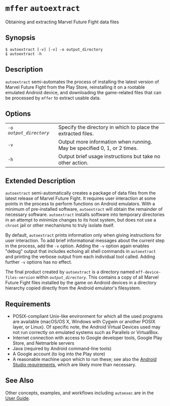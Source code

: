 # `mffer` `autoextract`

Obtaining and extracting Marvel Future Fight data files

## Synopsis

```shell
$ autoextract [-v] [-v] -o output_directory
$ autoextract -h
```

## Description

`autoextract` semi-automates the process of installing the latest version of
Marvel Future Fight from the Play Store, reinstalling it on a rootable emulated
Android device, and downloading the game-related files that can be processed by
`mffer` to extract usable data.

## Options

|                           |                                                                          |
| ------------------------- | ------------------------------------------------------------------------ |
| `-o `_`output_directory`_ | Specify the directory in which to place the extracted files.             |
| `-v`                      | Output more information when running. May be specified 0, 1, or 2 times. |
| `-h`                      | Output brief usage instructions but take no other action.                |

## Extended Description

`autoextract` semi-automatically creates a package of data files from the latest
release of Marvel Future Fight. It requires user interaction at some points in
the process to perform functions on Android emulators. With a minimum of
pre-installed software, `autoextract` will obtain the remainder of necessary
software. `autoextract` installs software into temporary directories in an
attempt to minimize changes to its host system, but does not use a `chroot` jail
or other mechanisms to truly isolate itself.

By default, `autoextract` prints information only when giving instructions for
user interaction. To add brief informational messages about the current step in
the process, add the `-v` option. Adding the `-v` option again enables "debug"
output that includes echoing all shell commands in `autoextract` and printing
the verbose output from each individual tool called. Adding further `-v` options
has no effect.

The final product created by `autoextract` is a directory named
`mff-device-files-`_`version`_ within _`output_directory`_. This contains a copy
of all Marvel Future Fight files installed by the game on Android devices in a
directory hierarchy copied directly from the Android emulator's filesystem.

## Requirements

-   POSIX-compliant Unix-like environment for which all the used
    programs are available (macOS/OS X, Windows with Cygwin or
    another POSIX layer, or Linux). Of specific note, the Android Virtual
    Devices used may not run correctly on emulated systems such as
    Parallels or VirtualBox.
-   Internet connection with access to Google developer tools, Google
    Play Store, and Netmarble servers
-   Java (required by Android command-line tools)
-   A Google account (to log into the Play store)
-   A reasonable machine upon which to run these; see also the
    [Android Studio requirements](https://developer.android.com/studio#Requirements),
    which are likely more than necessary.

## See Also

Other concepts, examples, and workflows including `autoexec` are in the
[User Guide](USAGE.md).
